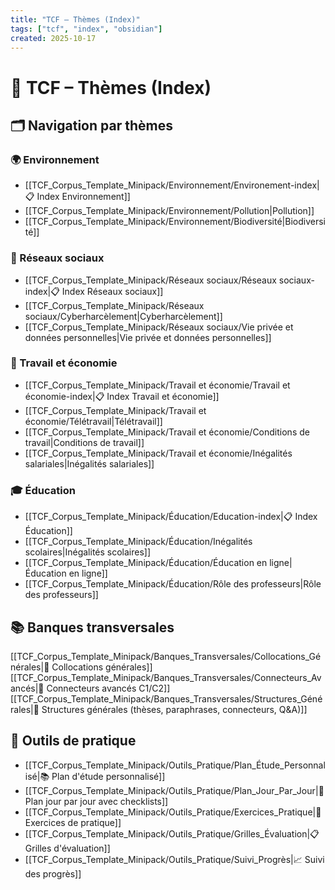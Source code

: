 ```yaml
---
title: "TCF – Thèmes (Index)"
tags: ["tcf", "index", "obsidian"]
created: 2025-10-17
---
```


# 🎯 TCF – Thèmes (Index)

## 🗂️ Navigation par thèmes

### 🌍 Environnement
- [[TCF_Corpus_Template_Minipack/Environnement/Environement-index|📋 Index Environnement]]
- [[TCF_Corpus_Template_Minipack/Environnement/Pollution|Pollution]]
- [[TCF_Corpus_Template_Minipack/Environnement/Biodiversité|Biodiversité]]

### 📱 Réseaux sociaux
- [[TCF_Corpus_Template_Minipack/Réseaux sociaux/Réseaux sociaux-index|📋 Index Réseaux sociaux]]
- [[TCF_Corpus_Template_Minipack/Réseaux sociaux/Cyberharcèlement|Cyberharcèlement]]
- [[TCF_Corpus_Template_Minipack/Réseaux sociaux/Vie privée et données personnelles|Vie privée et données personnelles]]

### 💼 Travail et économie
- [[TCF_Corpus_Template_Minipack/Travail et économie/Travail et économie-index|📋 Index Travail et économie]]
- [[TCF_Corpus_Template_Minipack/Travail et économie/Télétravail|Télétravail]]
- [[TCF_Corpus_Template_Minipack/Travail et économie/Conditions de travail|Conditions de travail]]
- [[TCF_Corpus_Template_Minipack/Travail et économie/Inégalités salariales|Inégalités salariales]]

### 🎓 Éducation
- [[TCF_Corpus_Template_Minipack/Éducation/Education-index|📋 Index Éducation]]
- [[TCF_Corpus_Template_Minipack/Éducation/Inégalités scolaires|Inégalités scolaires]]
- [[TCF_Corpus_Template_Minipack/Éducation/Éducation en ligne|Éducation en ligne]]
- [[TCF_Corpus_Template_Minipack/Éducation/Rôle des professeurs|Rôle des professeurs]]


## 📚 Banques transversales
[[TCF_Corpus_Template_Minipack/Banques_Transversales/Collocations_Générales|🔗 Collocations générales]]
[[TCF_Corpus_Template_Minipack/Banques_Transversales/Connecteurs_Avancés|🔗 Connecteurs avancés C1/C2]]
[[TCF_Corpus_Template_Minipack/Banques_Transversales/Structures_Générales|🔗 Structures générales (thèses, paraphrases, connecteurs, Q&A)]]
## 🎯 Outils de pratique
- [[TCF_Corpus_Template_Minipack/Outils_Pratique/Plan_Étude_Personnalisé|📚 Plan d'étude personnalisé]]
- [[TCF_Corpus_Template_Minipack/Outils_Pratique/Plan_Jour_Par_Jour|📅 Plan jour par jour avec checklists]]
- [[TCF_Corpus_Template_Minipack/Outils_Pratique/Exercices_Pratique|📝 Exercices de pratique]]
- [[TCF_Corpus_Template_Minipack/Outils_Pratique/Grilles_Évaluation|📋 Grilles d'évaluation]]
- [[TCF_Corpus_Template_Minipack/Outils_Pratique/Suivi_Progrès|📈 Suivi des progrès]]


 